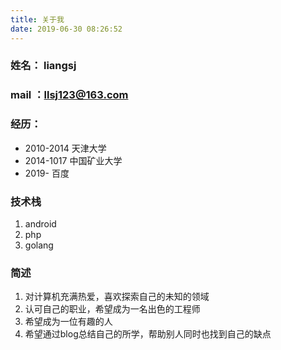 ```yaml
---
title: 关于我
date: 2019-06-30 08:26:52
---
```

### 姓名： liangsj

### mail ：llsj123@163.com
### 经历：
- 2010-2014 天津大学
- 2014-1017 中国矿业大学
- 2019-      百度
### 技术栈
1. android
2. php
3. golang
### 简述
1.  对计算机充满热爱，喜欢探索自己的未知的领域
2.  认可自己的职业，希望成为一名出色的工程师
3.  希望成为一位有趣的人
4.  希望通过blog总结自己的所学，帮助别人同时也找到自己的缺点

